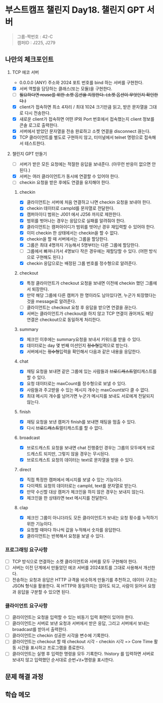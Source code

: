 # 부스트캠프 챌린지 Day18. 챌린지 GPT 서버

> 그룹-짝번호 : 42-C  
> 캠퍼ID : J225, J279

## 나만의 체크포인트

1.  TCP 에코 서버

    - 0.0.0.0 (ANY) 주소와 2024 포트 번호를 bind 하는 서버를 구현한다.
    - [x] 서버 역할을 담당하는 클래스(또는 모듈)을 구현한다.
    - [ ] ~~필요하다면 reuse를 위한 소켓 옵션을 지정한다. (소켓 옵션이 무엇인지 확인한다.)~~
    - [x] client가 접속하면 최소 4자리 / 최대 1024 크기만큼 읽고, 받은 문자열을 그대로 다시 전송한다.
    - [x] 새로운 client가 접속하면 어떤 IP와 Port 번호에서 접속했는지 client 정보를 콘솔 로그로 출력한다.
    - [x] 서버에서 받았던 문자열을 전송 완료하고 소켓 연결을 disconnect 끊는다.
    - [x] TCP 클라이언트를 별도로 구현하지 않고, 터미널에서 telnet 명령으로 접속해서 테스트한다.

2.  챌린지 GPT 만들기

    - [ ] 서버가 받은 모든 요청에는 적절한 응답을 보내준다. (아무런 반응이 없으면 안된다.)
    - [x] 서버는 여러 클라이언트가 동시에 연결할 수 있어야 한다.
    - [ ] checkin 요청을 받은 후에도 연결을 유지해야 한다.

    1. checkin

       - [x] 클라이언트는 서버에 처음 연결하고 나면 checkin 요청을 보내야 한다.
       - [x] checkin 데이터로 campId를 문자열로 전달한다.
       - [x] 캠퍼아이디 범위는 J001 에서 J256 까지로 제한한다.
       - [x] 범위를 벗어나는 경우는 응답으로 실패를 알려줘야 한다.
       - [x] 클라이언트는 캠퍼아이디가 범위를 벗어난 경우 재입력할 수 있어야 한다.
       - [x] 이미 checkin 한 상태에서는 checkin을 할 수 없다.
       - [x] checkin을 할 때 서버에서는 그룹을 할당한다.
       - [x] 그룹은 최대 4명까지 가능해서 5명부터는 다른 그룹에 할당한다.
       - [ ] 그룹에서 빠져나가서 4명보다 작은 경우에는 재할당할 수 있다. (어떤 방식으로 구현해도 된다.)
       - [x] checkin 응답으로는 배정된 그룹 번호를 정수형으로 알려준다.

    2. checkout

       - [x] 특정 클라이언트가 checkout 요청을 보내면 이전에 checkin 했던 그룹에서 퇴장한다.
       - [x] 만약 해당 그룹에 다른 캠퍼가 한 명이라도 남아있다면, 누군가 퇴장했다는 것을 message로 알려준다.
       - [ ] 클라이언트는 checkout 요청 후 응답을 받으면 연결을 끊는다.
       - [x] 서버는 클라이언트가 checkout을 하지 않고 TCP 연결이 끊어져도 해당 연결은 checkout으로 동일하게 처리한다.

    3. summary

       - [x] 체크인 이후에는 summary요청을 보내서 키워드를 받을 수 있다.
       - [x] 데이터로는 day 몇 번째 미션인지 ~~정수형~~입력으로 받는다.
       - [x] 서버에서는 ~~정수형~~입력을 확인해서 다음과 같은 내용을 응답한다.

    4. chat

       - [x] 채팅 요청을 보내면 같은 그룹에 있는 사람들과 ~~브로드캐스트~~멀티캐스트를 할 수 있다.
       - [x] 요청 데이터로는 maxCount를 정수형으로 보낼 수 있다.
       - [x] 사람들과 주고받을 수 있는 메시지 개수는 maxCount보다 클 수 없다.
       - [x] 최대 메시지 개수를 넘어가면 누군가 메시지를 보내도 서로에게 전달되지 않는다.

    5. finish

       - [x] 채팅 요청을 보낸 캠퍼가 finish를 보내면 채팅을 멈출 수 있다.
       - [x] 다시 ~~브로드캐스트~~멀티캐스트를 할 수 없다.

    6. broadcast

       - [x] 브로드캐스트 요청을 보내면 chat 진행중인 경우는 그룹의 모두에게 브로드캐스트 되지만, 그렇지 않을 경우는 무시된다.
       - [x] 브로드캐스트 요청의 데이터는 text로 문자열을 받을 수 있다.

    7. direct

       - [x] 직접 특정한 캠퍼에서 메시지를 보낼 수 있는 기능이다.
       - [x] 다이렉트 요청의 데이터로는 campId, text를 문자열로 받는다.
       - [x] 만약 수신할 대상 캠퍼가 체크인을 하지 않은 경우는 보내지 않는다.
       - [x] 체크인을 한 상태라면 text 메시지를 전달한다.

    8. clap

       - [x] 체크인 그룹이 아니더라도 모든 클라이언트가 보내는 요청 횟수를 누적하기 위한 기능이다.
       - [x] 요청할 때마다 하나씩 값을 누적해서 숫자를 응답한다.
       - [x] 클라이언트는 반복해서 요청을 보낼 수 있다.

### 프로그래밍 요구사항

- [ ] TCP 방식으로 연결하는 소켓 클라이언트와 서버를 모두 구현해야 한다.
- [ ] 서버는 이전 단계에서 만들었던 에코 서버를 2024포트를 그대로 사용해서 개선한다.
- [ ] 전송하는 요청과 응답은 HTTP 규격을 비슷하게 만들기를 추천하고, 데이터 구조는 JSON 형식을 활용한다.
      꼭 HTTP와 동일하지는 않아도 되고, 사람이 읽어서 요청과 응답을 구분할 수 있으면 된다.

### 클라이언트 요구사항

- [ ] 클라이언트는 요청을 입력할 수 있는 비동기 입력 화면이 있어야 한다.
- [ ] 클라이언트는 서버로 보낸 요청과 서버에서 받은 응답, 그리고 서버에서 보내는 broadcast를 받아서 출력한다.
- [ ] 클라이언트는 checkin 성공한 시각을 변수에 기록한다.
- [ ] 클라이언트는 checkout 할 때 checkout 시각 - checkin 시각 => Core Time 활동 시간을 표시하고 프로그램을 종료한다.
- [ ] 클라이언트는 실행 후 입력한 명령을 모두 기록한다. !history 를 입력하면 서버로 보내지 않고 입력했던 순서대로 순번+\t+명령을 표시한다.

## 문제 해결 과정

## 학습 메모
